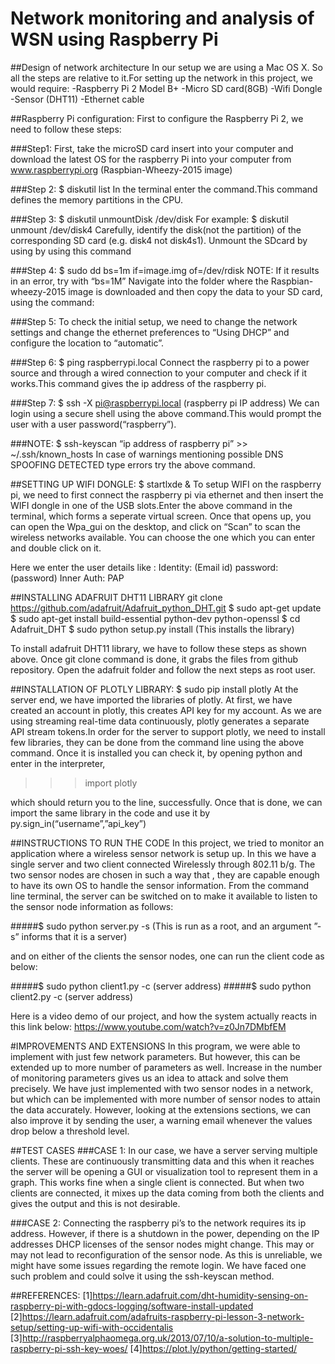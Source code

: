#   Network monitoring and analysis of WSN using Raspberry Pi 

##Design of network architecture
In our setup we are using a Mac OS X. So all the steps are relative to it.For setting up the network in this project, we would require:
-Raspberry Pi 2 Model B+
-Micro SD card(8GB) 
-Wifi Dongle
-Sensor (DHT11)
-Ethernet cable

##Raspberry Pi configuration:
First to configure the Raspberry Pi 2, we need to follow these steps:

###Step1:
First, take the microSD card insert into your computer and download the latest OS for the raspberry Pi into your computer from  www.raspberrypi.org (Raspbian-Wheezy-2015 image)

###Step 2:
	$ diskutil list
In the terminal enter the command.This command defines the memory partitions in the CPU.

###Step 3:
	$ diskutil unmountDisk /dev/disk<disk no from diskutil list>
	For example: $ diskutil unmount /dev/disk4 
Carefully, identify the disk(not the partition) of the corresponding SD card (e.g. disk4 not disk4s1). Unmount the SDcard by using by using this command
	
###Step 4:
	$ sudo dd bs=1m if=image.img of=/dev/rdisk<disk no from diskutil>
	NOTE: If it results in an error,  try with “bs=1M”
Navigate into the folder where the Raspbian-wheezy-2015 image is downloaded and then copy the data to your SD card, using the command:
	
###Step 5:
To check the initial setup, we need to change the network settings and change the ethernet preferences to “Using DHCP” and configure the location to “automatic”.

###Step 6:
	$ ping raspberrypi.local
Connect the raspberry pi to a power  source and through a wired connection to your computer and check if it works.This command gives the ip address of the raspberry pi.

###Step 7:
	$ ssh -X pi@raspberrypi.local (raspberry pi IP address)
We can login using a secure shell using the above command.This would prompt the user with a user password(“raspberry”).

###NOTE:
	$ ssh-keyscan “ip address of raspberry pi” >> ~/.ssh/known_hosts
In case of warnings mentioning possible DNS SPOOFING DETECTED type errors try the above command.
	
##SETTING UP WIFI DONGLE:
	$ startlxde & 
To setup WIFI on the raspberry pi, we need to first connect the raspberry pi via ethernet and then insert the WIFI dongle in one of the USB slots.Enter the above command in the terminal, which forms a seperate virtual screen. Once that opens up, you can open the Wpa_gui on the desktop, and click on “Scan”  to scan the wireless networks available. You can choose the one which you can enter and double click on it. 

Here we enter the user details like :
Identity: (Email id)
password: (password)
Inner Auth: PAP


##INSTALLING ADAFRUIT DHT11 LIBRARY
 	git clone https://github.com/adafruit/Adafruit_python_DHT.git
	$ sudo apt-get update
	$ sudo apt-get install build-essential python-dev python-openssl
	$ cd Adafruit_DHT
	$ sudo python setup.py install (This installs the library)
	
To install adafruit DHT11 library, we have to follow these steps as shown above. Once git clone command is done, it grabs the files from github repository. Open the adafruit folder and follow the next steps as root user.

##INSTALLATION OF PLOTLY LIBRARY:
	$ sudo pip install plotly
At the server end, we have imported the libraries of plotly. At first, we have created an account in plotly, this creates API key for my account. As we are using streaming real-time data continuously, plotly generates a separate API stream tokens.In order for the server to support plotly, we need to install few libraries, they can be done from the command line using the above command.
Once it is installed you can check it, by opening python and enter in the interpreter,
   >>> import plotly
   >>>
   
which should return you to the line, successfully. 
Once that is done, we can import the same library in the code and use it by 
py.sign_in(“username”,”api_key”)

##INSTRUCTIONS TO RUN THE CODE
In this project, we tried to monitor an application where a wireless sensor network is setup up. In this we have a single server and two client connected Wirelessly through 802.11 b/g.
The two sensor nodes are chosen in such a way that , they are capable enough to have its own OS to handle the sensor information.   From the command line terminal, the server can be switched on to make it available to listen to the sensor node information as follows: 

#####$ sudo python server.py -s 
(This is run as a root, and an argument ”-s” informs that it is a server)

and on either of the clients the sensor nodes, one can run the client code as below:

#####$ sudo python client1.py -c (server address) 
#####$ sudo python client2.py -c (server address)

Here is a video demo of our project, and how the system actually reacts in this link below:
    https://www.youtube.com/watch?v=z0Jn7DMbfEM

#IMPROVEMENTS AND EXTENSIONS
In this program, we were able to implement with just few network parameters. But however, this can be extended up to more number of parameters as well. Increase in the number of monitoring parameters gives us an idea to attack and solve them precisely. 
We have just implemented with two sensor nodes in a network, but which can be implemented with more number of sensor nodes to attain the data accurately. 
However, looking at the extensions sections, we can also improve it by sending the user, a warning email whenever the values drop below a threshold level. 


##TEST CASES
###CASE 1:
In our case, we have a server serving multiple clients. These are continuously transmitting data and this when it reaches the server will be opening a GUI or visualization tool to represent them in a graph. This works fine when a single client is connected. But when two clients are connected, it mixes up the data coming from both the clients and gives the output and this is not desirable. 

###CASE 2:
Connecting the raspberry pi’s to the network requires its ip address. However, if there is a shutdown in the power, depending on the IP addresses DHCP licenses of the sensor nodes might change. This may or may not lead to reconfiguration of the sensor node. As this is unreliable, we might have some issues regarding the remote login. We have faced one such problem and could solve it using the ssh-keyscan method.

##REFERENCES:
[1]https://learn.adafruit.com/dht-humidity-sensing-on-raspberry-pi-with-gdocs-logging/software-install-updated
[2]https://learn.adafruit.com/adafruits-raspberry-pi-lesson-3-network-setup/setting-up-wifi-with-occidentalis
[3]http://raspberryalphaomega.org.uk/2013/07/10/a-solution-to-multiple-raspberry-pi-ssh-key-woes/
[4]https://plot.ly/python/getting-started/

